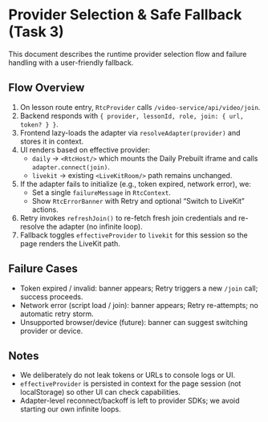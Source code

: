 # Provider Selection & Safe Fallback (Task 3)

This document describes the runtime provider selection flow and failure handling with a user-friendly fallback.

## Flow Overview
1. On lesson route entry, `RtcProvider` calls `/video-service/api/video/join`.
2. Backend responds with `{ provider, lessonId, role, join: { url, token? } }`.
3. Frontend lazy-loads the adapter via `resolveAdapter(provider)` and stores it in context.
4. UI renders based on effective provider:
   - `daily` → `<RtcHost/>` which mounts the Daily Prebuilt iframe and calls `adapter.connect(join)`.
   - `livekit` → existing `<LiveKitRoom/>` path remains unchanged.
5. If the adapter fails to initialize (e.g., token expired, network error), we:
   - Set a single `failureMessage` in `RtcContext`.
   - Show `RtcErrorBanner` with Retry and optional “Switch to LiveKit” actions.
6. Retry invokes `refreshJoin()` to re-fetch fresh join credentials and re-resolve the adapter (no infinite loop).
7. Fallback toggles `effectiveProvider` to `livekit` for this session so the page renders the LiveKit path.

## Failure Cases
- Token expired / invalid: banner appears; Retry triggers a new `/join` call; success proceeds.
- Network error (script load / join): banner appears; Retry re-attempts; no automatic retry storm.
- Unsupported browser/device (future): banner can suggest switching provider or device.

## Notes
- We deliberately do not leak tokens or URLs to console logs or UI.
- `effectiveProvider` is persisted in context for the page session (not localStorage) so other UI can check capabilities.
- Adapter-level reconnect/backoff is left to provider SDKs; we avoid starting our own infinite loops.
